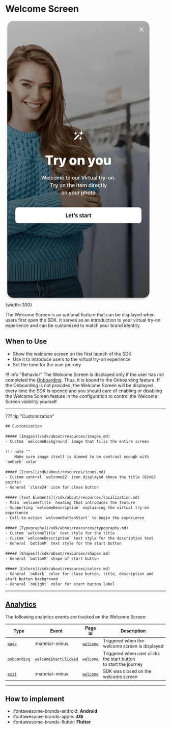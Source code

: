 # Welcome Screen

![Welcome Screen](/media/pages/welcome.png){width=300}

The Welcome Screen is an optional feature that can be displayed when users first open the SDK. It serves as an introduction to your virtual try-on experience and can be customized to match your brand identity.

## When to Use

- Show the welcome screen on the first launch of the SDK
- Use it to introduce users to the virtual try-on experience
- Set the tone for the user journey

!!! info "Behavior"
    The Welcome Screen is displayed only if the user has not completed the [Onboarding](/sdk/about/pages/onboarding.md).
    Thus, it is bound to the Onboarding feature. If the Onboarding is not provided,
    the Welcome Screen will be displayed every time the SDK is opened and you
    should care of enabling or disabling the Welcome Screen feature in
    the configuration to control the Welcome Screen visibility yourself.

---

??? tip "Customization"

    ## Customization

    ##### [Images](/sdk/about/resources/images.md)
    - Custom `welcomeBackground` image that fills the entire screen

    !!! note ""
        Make sure image itself is dimmed to be contrast enough with `onDark` color

    ##### [Icons](/sdk/about/resources/icons.md)
    - Custom central `welcome82` icon displayed above the title (82x82 points)
    - General `close24` icon for close button

    ##### [Text Elements](/sdk/about/resources/localization.md)
    - Main `welcomeTitle` heading that introduces the feature
    - Supporting `welcomeDescription` explaining the virtual try-on experience
    - Call-to-action `welcomeButtonStart` to begin the experience

    ##### [Typography](/sdk/about/resources/typography.md)
    - Custom `welcomeTitle` text style for the title
    - Custom `welcomeDescription` text style for the description text
    - General `buttonM` text style for the start button

    ##### [Shapes](/sdk/about/resources/shapes.md)
    - General `buttonM` shape of start button

    ##### [Colors](/sdk/about/resources/colors.md)
    - General `onDark` color for close button, title, description and start button background
    - General `onLight` color for start button label

---

## [Analytics](/sdk/about/analytics/analytics.md)

The following analytics events are tracked on the Welcome Screen:

| Type | Event | Page Id | Description |
|------|-------|---------|-------------|
| [`page`](/sdk/about/analytics/analytics.md#event-types) | :material-minus: | [`welcome`](/sdk/about/analytics/analytics.md#page) | Triggered when the welcome screen is displayed |
| [`onboarding`](/sdk/about/analytics/analytics.md#event-types) | [`welcomeStartClicked`](/sdk/about/analytics/analytics.md#onboarding) | [`welcome`](/sdk/about/analytics/analytics.md#page) | Triggered when user clicks the start button<br>to start the journey |
| [`exit`](/sdk/about/analytics/analytics.md#event-types) | :material-minus: | [`welcome`](/sdk/about/analytics/analytics.md#page) | SDK was closed on the welcome screen |

---

## How to implement

<div class="grid cards" markdown>

- :fontawesome-brands-android: __Android__
- :fontawesome-brands-apple: __iOS__
- :fontawesome-brands-flutter: __Flutter__

</div>
